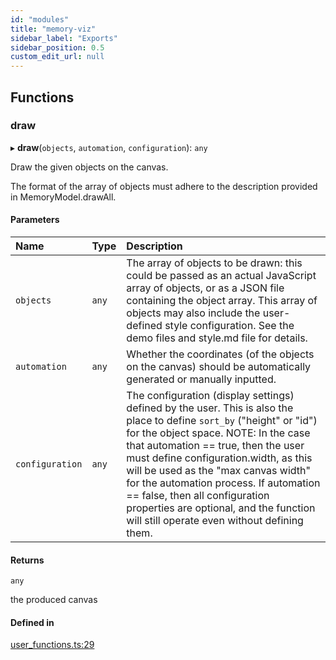 ```yaml
---
id: "modules"
title: "memory-viz"
sidebar_label: "Exports"
sidebar_position: 0.5
custom_edit_url: null
---
```


## Functions

### draw

▸ **draw**(`objects`, `automation`, `configuration`): `any`

Draw the given objects on the canvas.

The format of the array of objects must adhere to the description provided in MemoryModel.drawAll.

#### Parameters

| Name            | Type  | Description                                                                                                                                                                                                                                                                                                                                                                                                                                                |
| :-------------- | :---- | :--------------------------------------------------------------------------------------------------------------------------------------------------------------------------------------------------------------------------------------------------------------------------------------------------------------------------------------------------------------------------------------------------------------------------------------------------------- |
| `objects`       | `any` | The array of objects to be drawn: this could be passed as an actual JavaScript array of objects, or as a JSON file containing the object array. This array of objects may also include the user-defined style configuration. See the demo files and style.md file for details.                                                                                                                                                                             |
| `automation`    | `any` | Whether the coordinates (of the objects on the canvas) should be automatically generated or manually inputted.                                                                                                                                                                                                                                                                                                                                             |
| `configuration` | `any` | The configuration (display settings) defined by the user. This is also the place to define `sort_by` ("height" or "id") for the object space. NOTE: In the case that automation == true, then the user must define configuration.width, as this will be used as the "max canvas width" for the automation process. If automation == false, then all configuration properties are optional, and the function will still operate even without defining them. |

#### Returns

`any`

the produced canvas

#### Defined in

[user_functions.ts:29](https://github.com/david-yz-liu/memory-viz/blob/4d72b15/memory-viz/src/user_functions.ts#L29)
